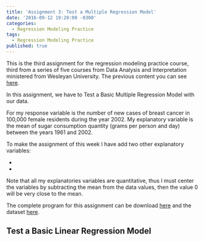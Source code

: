 ```yaml
---
title: 'Assignment 3: Test a Multiple Regression Model'
date: '2016-09-12 19:20:00 -0300'
categories:
  - Regression Modeling Practice
tags:
  - Regression Modeling Practice
published: true
---
```

This is the third assignment for the regression modeling practice course, third from a series of five courses from Data Analysis and Interpretation ministered from Wesleyan University.
The previous content you can see [here](https://yan-duarte.github.io/tags/).

In this assignment, we have to Test a Basic Multiple Regression Model with our data.

For my response variable is the number of new cases of breast cancer in 100,000 female residents during the year 2002.
My explanatory variable is the mean of sugar consumption quantity (grams per person and day) between the years 1961 and 2002.

To make the assignment of this week I have add two other explanatory variables:
  
  -
  -

Note that all my explanatories variables are quantitative, thus I must center the variables by subtracting the mean from the data values, then the value 0 will be very close to the mean. 

The complete program for this assignment can be download [here](https://yan-duarte.github.io/archives/rmp-assignment3.py) and the dataset [here](https://yan-duarte.github.io/archives/separatedData.csv).

## **Test a Basic Linear Regression Model**
